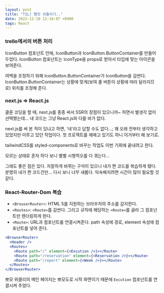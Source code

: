 ```yaml
---
layout: post
title: "TIL) 뻘짓 되돌리기.."
date: 2022-12-10 12:18:07 +0900
tags: React
---
```


### trello에서의 버튼 처리

IconButton 컴포넌트 안에, IconButton과 IconButton.ButtonContainer를 만들어 두었다. IconButton 컴포넌트는 iconType을 props로 받아서 타입에 맞는 아이콘을 보여준다.

여백을 조정하기 위해 IconButton.ButtonContainer가 IconButton을 감싼다. IconButton.ButtonContainer는 상황에 맞게(보여 줄 버튼이 상황에 따라 달라지므로) 위치를 조정해 준다.

### next.js => React.js

클론 코딩을 할 때, next.js를 종종 써서 SSR의 장점이 있으니까~ 하면서 별생각 없이 선택했는데... 내 코드는 그냥 React.js와 다를 바가 없다.

next.js를 써 본 적이 있냐고 하면, '네'라고 답할 수도 없다...; 꽤 오래 전부터 생각하고 있었지만 미루고 있던 작업이다. 첫 프로젝트를 헤매고 있기도 하니 이거부터 해 보기로.

tailwindCSS를 styled-components로 바꾸는 작업도 이번 기회에 끝내려고 한다.

모르는 상태로 혼자 하다 보니 별별 시행착오를 다 겪는다...

그래도 좋은 점은 있다. 자잘하게 바뀌는 구석이 있으니 내가 짠 코드를 복습하게 됐다. 분명히 내가 짠 코드건만... 다시 보니 너무 새롭다. 익숙해지려면 시간이 많이 필요할 것 같다.

### React-Router-Dom 복습

- `<BrouserRouter>`: HTML 5를 지원하는 브라우저의 주소를 감지한다.
- `<Routes>`: `<Route>`를 감싼다. 그리고 규칙에 해당하는 `<Route>`를 골라 그 컴포넌트만 렌더링하게 한다.
- `<Route>`: URL과 컴포넌트를 연결시켜준다. path 속성에 경로, element 속성에 컴포넌트를 넣어 준다.

```jsx
<BrowserRouter>
  <Header />
  <Routes>
    <Route path="/" element={<Excution />}></Route>
    <Route path="/reservation" element={<Reservation />}></Route>
    <Route path="/report" element={<Week />}></Route>
  </Routes>
</BrowserRouter>
```

뽀모 위클리의 메인 페이지는 뽀모도로 시작 화면이기 때문에 `Excution` 컴포넌트를 연결시켜 주었다.
